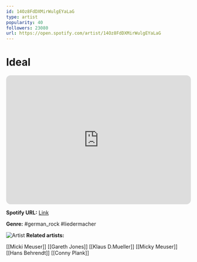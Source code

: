 ```yaml
---
id: 14Oz8FdDXMirWulgEYaLaG
type: artist
popularity: 40
followers: 23080
url: https://open.spotify.com/artist/14Oz8FdDXMirWulgEYaLaG
---
```

# Ideal

<iframe style="border-radius:12px" src="https://open.spotify.com/embed/artist/14Oz8FdDXMirWulgEYaLaG" width="100%" height="352" frameBorder="0" allowfullscreen="" allow="autoplay; clipboard-write; encrypted-media; fullscreen; picture-in-picture" loading="lazy"></iframe>

**Spotify URL:** [Link](https://open.spotify.com/artist/14Oz8FdDXMirWulgEYaLaG)

**Genre:**  #german_rock #liedermacher

![Artist](https://i.scdn.co/image/843eb881864077f2992803723c9ef4c92751c887)
**Related artists:**

[[Micki Meuser]]
[[Gareth Jones]]
[[Klaus D.Mueller]]
[[Micky Meuser]]
[[Hans Behrendt]]
[[Conny Plank]]
